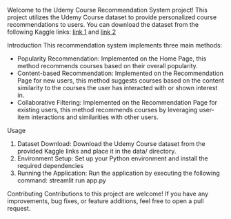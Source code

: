 Welcome to the Udemy Course Recommendation System project!
This project utilizes the Udemy Course dataset to provide personalized course recommendations to users.
 You can download the dataset from the following Kaggle links: 
 [link 1](https://www.kaggle.com/datasets/hossaingh/udemy-courses) and [link 2](https://www.kaggle.com/datasets/ankushbisht005/udemy-courses-data-2023)

 Introduction
This recommendation system implements three main methods:
- Popularity Recommendation: Implemented on the Home Page, this method recommends courses based on their overall popularity.
- Content-based Recommendation: Implemented on the Recommendation Page for new users, this method suggests courses based on the content similarity to the courses the user has interacted with or shown interest in.
- Collaborative Filtering: Implemented on the Recommendation Page for existing users, this method recommends courses by leveraging user-item interactions and similarities with other users.

Usage
1. Dataset Download: Download the Udemy Course dataset from the provided Kaggle links and place it in the data/ directory.
2. Environment Setup: Set up your Python environment and install the required dependencies
3. Running the Application: Run the application by executing the following command: streamlit run app.py

Contributing
Contributions to this project are welcome! If you have any improvements, bug fixes, or feature additions, feel free to open a pull request.
